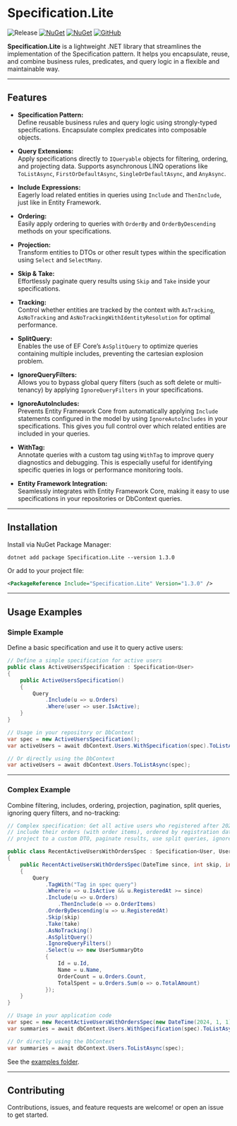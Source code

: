 # Specification.Lite
![Release](https://github.com/IgnacioCastro0713/Specification.Lite/actions/workflows/build-release.yml/badge.svg)
[![NuGet](https://img.shields.io/nuget/dt/Specification.Lite.svg)](https://www.nuget.org/packages/Specification.Lite)
[![NuGet](https://img.shields.io/nuget/vpre/Specification.Lite.svg)](https://www.nuget.org/packages/Specification.Lite)
[![GitHub](https://img.shields.io/github/license/IgnacioCastro0713/Specification.Lite?style=flat-square)](https://github.com/IgnacioCastro0713/Specification.Lite/blob/main/LICENSE)

**Specification.Lite** is a lightweight .NET library that streamlines the implementation of the Specification pattern. It helps you encapsulate, reuse, and combine business rules, predicates, and query logic in a flexible and maintainable way.

---

## Features

- **Specification Pattern:**  
  Define reusable business rules and query logic using strongly-typed specifications. Encapsulate complex predicates into composable objects.

- **Query Extensions:**  
  Apply specifications directly to `IQueryable` objects for filtering, ordering, and projecting data. Supports asynchronous LINQ operations like `ToListAsync`, `FirstOrDefaultAsync`, `SingleOrDefaultAsync`, and `AnyAsync`.

- **Include Expressions:**  
  Eagerly load related entities in queries using `Include` and `ThenInclude`, just like in Entity Framework.

- **Ordering:**  
  Easily apply ordering to queries with `OrderBy` and `OrderByDescending` methods on your specifications.

- **Projection:**  
  Transform entities to DTOs or other result types within the specification using `Select` and `SelectMany`.

- **Skip & Take:**  
  Effortlessly paginate query results using `Skip` and `Take` inside your specifications.

- **Tracking:**  
  Control whether entities are tracked by the context with `AsTracking`, `AsNoTracking` and `AsNoTrackingWithIdentityResolution` for optimal performance.

- **SplitQuery:**  
  Enables the use of EF Core’s `AsSplitQuery` to optimize queries containing multiple includes, preventing the cartesian explosion problem.

- **IgnoreQueryFilters:**  
  Allows you to bypass global query filters (such as soft delete or multi-tenancy) by applying `IgnoreQueryFilters` in your specifications.

- **IgnoreAutoIncludes:**  
  Prevents Entity Framework Core from automatically applying `Include` statements configured in the model by using `IgnoreAutoIncludes` in your specifications. This gives you full control over which related entities are included in your queries.

- **WithTag:**  
  Annotate queries with a custom tag using `WithTag` to improve query diagnostics and debugging. This is especially useful for identifying specific queries in logs or performance monitoring tools.

- **Entity Framework Integration:**  
  Seamlessly integrates with Entity Framework Core, making it easy to use specifications in your repositories or DbContext queries.

---

## Installation

Install via NuGet Package Manager:

```pwsh
dotnet add package Specification.Lite --version 1.3.0
```
Or add to your project file:

```xml
<PackageReference Include="Specification.Lite" Version="1.3.0" />
```

---

## Usage Examples

### Simple Example

Define a basic specification and use it to query active users:

```csharp
// Define a simple specification for active users
public class ActiveUsersSpecification : Specification<User>
{
    public ActiveUsersSpecification()
    {
        Query
            .Include(u => u.Orders)
            .Where(user => user.IsActive);
    }
}

// Usage in your repository or DbContext
var spec = new ActiveUsersSpecification();
var activeUsers = await dbContext.Users.WithSpecification(spec).ToListAsync();

// Or directly using the DbContext
var activeUsers = await dbContext.Users.ToListAsync(spec);
```

---

### Complex Example

Combine filtering, includes, ordering, projection, pagination, split queries, ignoring query filters, and no-tracking:

```csharp
// Complex specification: Get all active users who registered after 2024-01-01,
// include their orders (with order items), ordered by registration date descending,
// project to a custom DTO, paginate results, use split queries, ignore global query filters, and return as no-tracking.

public class RecentActiveUsersWithOrdersSpec : Specification<User, UserSummaryDto>
{
    public RecentActiveUsersWithOrdersSpec(DateTime since, int skip, int take)
    {
        Query
            .TagWith("Tag in spec query")
            .Where(u => u.IsActive && u.RegisteredAt >= since)
            .Include(u => u.Orders)
                .ThenInclude(o => o.OrderItems)
            .OrderByDescending(u => u.RegisteredAt)
            .Skip(skip)
            .Take(take)
            .AsNoTracking()
            .AsSplitQuery()
            .IgnoreQueryFilters()
            .Select(u => new UserSummaryDto
            {
                Id = u.Id,
                Name = u.Name,
                OrderCount = u.Orders.Count,
                TotalSpent = u.Orders.Sum(o => o.TotalAmount)
            });
    }
}

// Usage in your application code
var spec = new RecentActiveUsersWithOrdersSpec(new DateTime(2024, 1, 1), skip: 20, take: 10);
var summaries = await dbContext.Users.WithSpecification(spec).ToListAsync();

// Or directly using the DbContext
var summaries = await dbContext.Users.ToListAsync(spec);
```

See the [examples folder](./examples).

---

## Contributing

Contributions, issues, and feature requests are welcome! or open an issue to get started.
